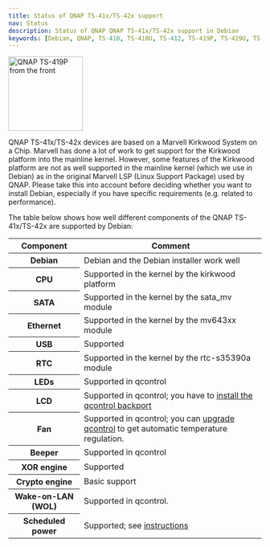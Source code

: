 ```yaml
---
title: Status of QNAP TS-41x/TS-42x support
nav: Status
description: Status of QNAP QNAP TS-41x/TS-42x support in Debian
keywords: [Debian, QNAP, TS-410, TS-410U, TS-412, TS-419P, TS-419U, TS-420, TS-421, support, status]
---
```


<div class="right">
<img src = "../images/r_qnap_ts419p.jpg" class="border" alt="QNAP TS-419P from the front" width="148" height="148" />
</div>

QNAP TS-41x/TS-42x devices are based on a Marvell Kirkwood System on a Chip.
Marvell has done a lot of work to get support for the Kirkwood platform
into the mainline kernel.  However, some features of the Kirkwood platform
are not as well supported in the mainline kernel (which we use in Debian)
as in the original Marvell LSP (Linux Support Package) used by QNAP.
Please take this into account before deciding whether you want to install
Debian, especially if you have specific requirements (e.g. related to
performance).

The table below shows how well different components of the QNAP
TS-41x/TS-42x are supported by Debian:

<table class="table table-hover">

<thead>
<tr>
<th>Component</th>
<th>Comment</th>
</tr>
</thead>

<tbody>
<tr class="table-success">
<th>Debian</th>
<td>Debian and the Debian installer work well</td>
</tr>

<tr class="table-success">
<th>CPU</th>
<td>Supported in the kernel by the kirkwood platform</td>
</tr>

<tr class="table-success">
<th>SATA</th>
<td>Supported in the kernel by the sata_mv module</td>
</tr>

<tr class="table-success">
<th>Ethernet</th>
<td>Supported in the kernel by the mv643xx module</td>
</tr>

<tr class="table-success">
<th>USB</th>
<td>Supported</td>
</tr>

<tr class="table-success">
<th>RTC</th>
<td>Supported in the kernel by the rtc-s35390a module</td>
</tr>

<tr class="table-success">
<th>LEDs</th>
<td>Supported in qcontrol</td>
</tr>

<tr class="table-success">
<th>LCD</th>
<td>Supported in qcontrol; you have to <a href="../tips/#qcontrol-upgrade">install
the qcontrol backport</a></td>
</tr>

<tr class="table-success">
<th>Fan</th>
<td>Supported in qcontrol; you can <a href="../tips/#qcontrol-upgrade">upgrade
qcontrol</a> to get automatic temperature regulation.</td>
</tr>

<tr class="table-success">
<th>Beeper</th>
<td>Supported in qcontrol</td>
</tr>

<tr class="table-success">
<th>XOR engine</th>
<td>Supported</td>
</tr>

<tr class="table-warning">
<th>Crypto engine</th>
<td>Basic support</td>
</tr>

<tr class="table-success">
<th>Wake-on-LAN (WOL)</th>
<td>Supported in qcontrol.</td>
</tr>

<tr class="table-success">
<th>Scheduled power</th>
<td>Supported; see <a href = "../tips/#wakealarm">instructions</a></td>
</tr>
</tbody>

</table>

